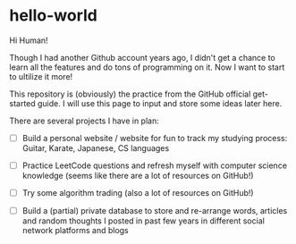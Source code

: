 # hello-world
Hi Human!

Though I had another Github account years ago, I didn't get a chance to learn all the features and do tons of programming on it. Now I want to start to ultilize it more!

This repository is (obviously) the practice from the GitHub official get-started guide. I will use this page to input and store some ideas later here.

There are several projects I have in plan:

- [ ] Build a personal website / website for fun to track my studying process: Guitar, Karate, Japanese, CS languages

- [ ] Practice LeetCode questions and refresh myself with computer science knowledge (seems like there are a lot of resources on GitHub!)

- [ ] Try some algorithm trading (also a lot of resources on GitHub!)

- [ ] Build a (partial) private database to store and re-arrange words, articles and random thoughts I posted in past few years in different social network platforms and blogs
